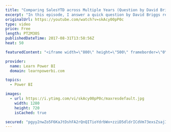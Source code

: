 ```yaml
---
title: "Comparing SalesYTD across Multiple Years (Question by David Briggs)"
excerpt: "In this episode, I answer a quick question by David Briggs regarding comparing SalesYTD across Multiple Years.  (I recorded this one on the road - in Minneapolis visiting my sister - so there's some background noise) Original Question: \"Good Evening.  Is there a DAX statement that would allow the graphing"
originalUrl: https://youtube.com/watch?v=skAcy00pP0c
type: video
price: Free
length: PT2M30S
publishedDateTime: 2017-08-31T13:58:56Z
heat: 50

featuredContent: "<iframe width=\"800\" height=\"500\" frameborder=\"0\" src=\"https://www.youtube.com/embed/skAcy00pP0c\" allow=\"accelerometer; autoplay; encrypted-media; gyroscope; picture-in-picture\" allowfullscreen></iframe>"

provider:
  name: Learn Power BI
  domain: learnpowerbi.com

topics:
  - Power BI

images:
  - url: https://i.ytimg.com/vi/skAcy00pP0c/maxresdefault.jpg
    width: 1280
    height: 720
    isCached: true

secured: "pgyy2nwZo5F6KaJtDshFA2rQnQITioYdrbWx+zziD5dldrICdVm73exsZsajIE8F+7J+6geG/+Loixt7Q4zz+V6occi2OBMkWkaQk7uFyXDsxz+3cqEXLZb+5jItxXdSYxVNZHB2NXgOtNisscqLE2YWPwNDTIejylS3catrrLAW6vw4q98dU7KHlVsO+Cw6mPX5ulRDFxMuiUO19edA36cROHLMOLea8C61DiNMA90Os8YFfvI2kErEzZUHoUm/vQm8ImemEv8WvYQOW+/7UpqNYloIukSe63D7VFlc72tPPeeKNS1kVAVmn+q+TXfwZgGMniXRraVT12ntcIJupU/S2POmm5xPJUOwQFXZ1PD4QesrOtKHljrfb1jtMqXbABQ6ytOLM6tze3yMRnGRS7k3hONZaqTVFlM+8UHzd80=;MYjg9fb9aG8lLxONPwsfLg=="
---
```


